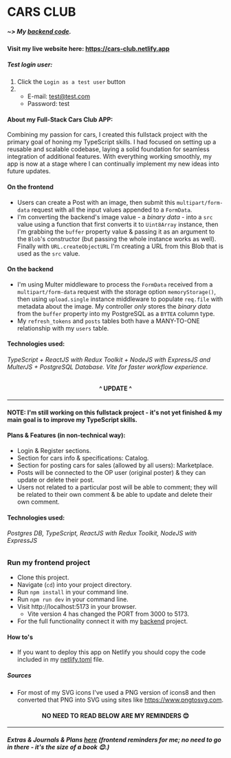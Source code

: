 # CARS CLUB

##### ~> My <a href="https://github.com/Aleksandar15/Cars-Club-backend">backend code</a>.

#### Visit my live website here: https://cars-club.netlify.app

##### Test login user:

1. Click the `Login as a test user` button
2. - E-mail: test@test.com
   - Password: test

#### About my Full-Stack Cars Club APP:

Combining my passion for cars, I created this fullstack project with the primary goal of honing my TypeScript skills. I had focused on setting up a reusable and scalable codebase, laying a solid foundation for seamless integration of additional features. With everything working smoothly, my app is now at a stage where I can continually implement my new ideas into future updates.

#### On the frontend

- Users can create a Post with an image, then submit this `multipart/form-data` request with all the input values appended to a `FormData`.
- I'm converting the backend's image value - a _binary data_ - into a `src` value using a function that first converts it to `Uint8Array` instance, then I'm grabbing the `buffer` property value & passing it as an argument to the `Blob`'s constructor (but passing the whole instance works as well). Finally with `URL.createObjectURL` I'm creating a URL from this Blob that is used as the `src` value.

#### On the backend

- I'm using Multer middleware to process the `FormData` received from a `multipart/form-data` request with the storage option `memoryStorage()`, then using `upload.single` instance middleware to populate `req.file` with metadata about the image. My controller _only_ stores the _binary data_ from the `buffer` property into my PostgreSQL as a `BYTEA` column type.
- My `refresh_tokens` and `posts` tables both have a MANY-TO-ONE relationship with my `users` table.

#### Technologies used:

###### TypeScript + ReactJS with Redux Toolkit + NodeJS with ExpressJS and MulterJS + PostgreSQL Database. Vite for faster workflow experience.

<h4 style="text-align: center;">^ UPDATE ^</h4>

---

#### NOTE: I'm still working on this fullstack project - it's not yet finished & my main goal is to improve my TypeScript skills.

#### Plans & Features (in non-technical way):

- Login & Register sections.
- Section for cars info & specifications: Catalog.
- Section for posting cars for sales (allowed by all users): Marketplace.
- Posts will be connected to the OP user (original poster) & they can update or delete their post.
- Users not related to a particular post will be able to comment; they will be related to their own comment & be able to update and delete their own comment.

#### Technologies used:

###### Postgres DB, TypeScript, ReactJS with Redux Toolkit, NodeJS with ExpressJS

### Run my frontend project

- Clone this project.
- Navigate (`cd`) into your project directory.
- Run `npm install` in your command line.
- Run `npm run dev` in your command line.
- Visit http://localhost:5173 in your browser.
  - Vite version 4 has changed the PORT from 3000 to 5173.
- For the full functionality connect it with my <a href="https://github.com/Aleksandar15/Cars-Club-backend">backend</a> project.

#### How to's

- If you want to deploy this app on Netlify you should copy the code included in my <a href="https://github.com/Aleksandar15/Cars-Club-frontend/blob/main/netlify.toml">netlify.toml</a> file.

##### Sources

- For most of my SVG icons I've used a PNG version of icons8 and then converted that PNG into SVG using sites like https://www.pngtosvg.com.

<h4 style="text-align: center;">NO NEED TO READ BELOW ARE MY REMINDERS 😊</h4>

---

##### Extras & Journals & Plans <a href="https://github.com/Aleksandar15/Cars-Club-frontend-reminders">here</a> (_frontend reminders for me_; no need to go in there - it's the size of a book 😊.)
